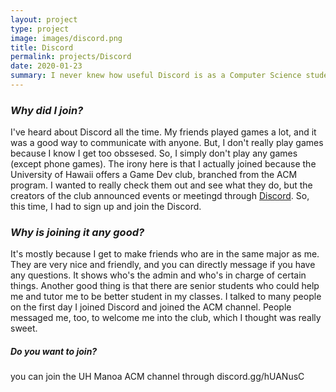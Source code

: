 ```yaml
---
layout: project
type: project
image: images/discord.png
title: Discord
permalink: projects/Discord
date: 2020-01-23
summary: I never knew how useful Discord is as a Computer Science student.
---
```


### *Why did I join?*
I've heard about Discord all the time. My friends played games a lot, and it was a good way to communicate with anyone. But, I don't really play games because I know I get too obssesed. So, I simply don't play any games (except phone games). The irony here is that I actually joined because the University of Hawaii offers a Game Dev club, branched from the ACM program. I wanted to really check them out and see what they do, but the creators of the club announced events or meetingd through [Discord](https://discordapp.com/). So, this time, I had to sign up and join the Discord. 

### *Why is joining it any good?*
It's mostly because I get to make friends who are in the same major as me. They are very nice and friendly, and you can directly message if you have any questions. It shows who's the admin and who's in charge of certain things. Another good thing is that there are senior students who could help me and tutor me to be better student in my classes. I talked to many people on the first day I joined Discord and joined the ACM channel. People messaged me, too, to welcome me into the club, which I thought was really sweet.

##### *Do you want to join?*
you can join the UH Manoa ACM channel through discord.gg/hUANusC
